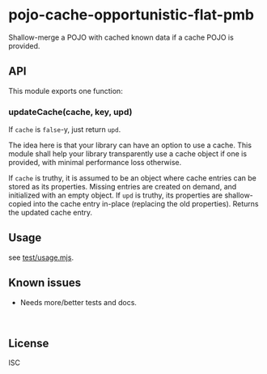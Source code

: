﻿
<!--#echo json="package.json" key="name" underline="=" -->
pojo-cache-opportunistic-flat-pmb
=================================
<!--/#echo -->

<!--#echo json="package.json" key="description" -->
Shallow-merge a POJO with cached known data if a cache POJO is provided.
<!--/#echo -->



API
---

This module exports one function:

### updateCache(cache, key, upd)

If `cache` is `false`-y, just return `upd`.

The idea here is that your library can have an option to use a cache.
This module shall help your library transparently use a cache object
if one is provided, with minimal performance loss otherwise.

If `cache` is truthy, it is assumed to be an object where cache entries
can be stored as its properties.
Missing entries are created on demand, and initialized with an empty object.
If `upd` is truthy, its properties are shallow-copied into the cache entry
in-place (replacing the old properties).
Returns the updated cache entry.



Usage
-----

see [test/usage.mjs](test/usage.mjs).


<!--#toc stop="scan" -->



Known issues
------------

* Needs more/better tests and docs.




&nbsp;


License
-------
<!--#echo json="package.json" key=".license" -->
ISC
<!--/#echo -->

